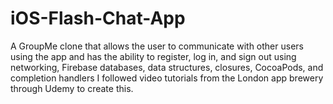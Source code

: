 # iOS-Flash-Chat-App
A GroupMe clone that allows the user to communicate with other 
users using the app and has the ability to register, log in, and 
sign out using networking, Firebase databases, data structures, 
closures, CocoaPods, and completion handlers I followed video 
tutorials from the London app brewery through Udemy to create this.
